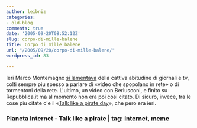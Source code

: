 ```yaml
---
author: leibniz
categories:
- old-blog
comments: true
date: '2005-09-20T08:52:12Z'
slug: corpo-di-mille-balene
title: Corpo di mille balene
url: "/2005/09/20/corpo-di-mille-balene/"
wordpress_id: 83

---
```

Ieri Marco Montemagno [si lamentava](https://skytg24.blogs.com/sky_tg24_pianeta_internet/2005/09/video_di_berlus.html)
della cattiva abitudine di giornali e tv, colti sempre piu spesso a
parlare di «video che spopolano in rete» o di tormentoni della rete.
L'ultimo, un video con Berlusconi, e finito su Repubblica.it ma al
momento non era poi cosi citato. Di sicuro, invece, tra le cose piu
citate c'e il «[Talk like a pirate day](https://www.talklikeapirate.com/piratehome.html)», che pero era ieri.  



### Pianeta Internet - Talk like  a pirate | tag: [internet](https://www.technorati.com/tags/internet), [meme](https://www.technorati.com/tags/meme)
 

  
  

